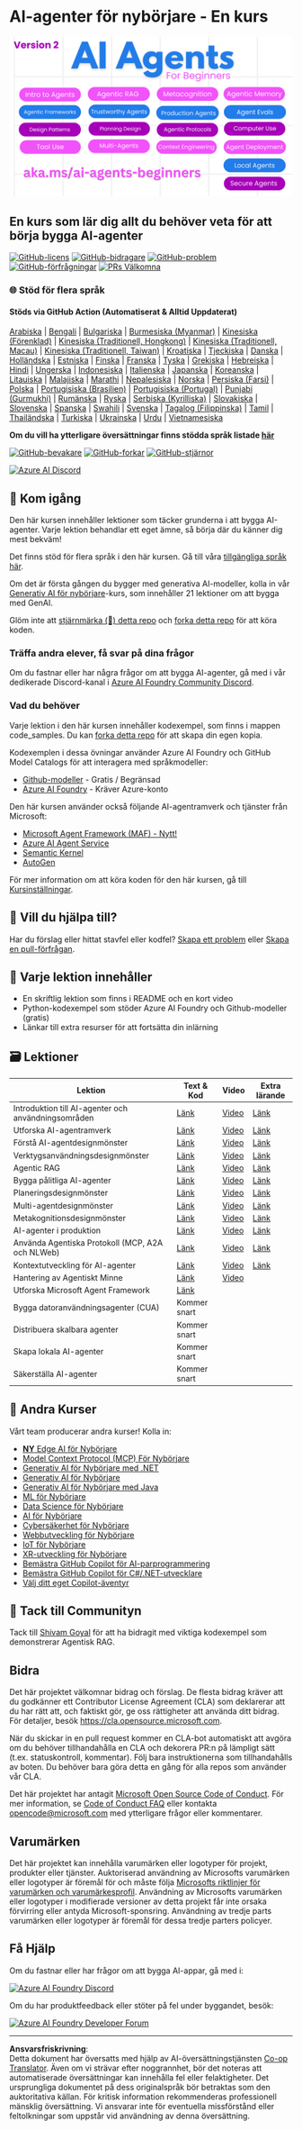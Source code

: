 <!--
CO_OP_TRANSLATOR_METADATA:
{
  "original_hash": "35b7c9b08396abaac3d149cb1a9bfebb",
  "translation_date": "2025-10-11T10:36:42+00:00",
  "source_file": "README.md",
  "language_code": "sv"
}
-->
# AI-agenter för nybörjare - En kurs

![Generativ AI för nybörjare](../../translated_images/repo-thumbnailv2.06f4a48036fde647f6ba4eb19f5651babe59bb30e972748afb349e47725d7601.sv.png)

## En kurs som lär dig allt du behöver veta för att börja bygga AI-agenter

[![GitHub-licens](https://img.shields.io/github/license/microsoft/ai-agents-for-beginners.svg)](https://github.com/microsoft/ai-agents-for-beginners/blob/master/LICENSE?WT.mc_id=academic-105485-koreyst)
[![GitHub-bidragare](https://img.shields.io/github/contributors/microsoft/ai-agents-for-beginners.svg)](https://GitHub.com/microsoft/ai-agents-for-beginners/graphs/contributors/?WT.mc_id=academic-105485-koreyst)
[![GitHub-problem](https://img.shields.io/github/issues/microsoft/ai-agents-for-beginners.svg)](https://GitHub.com/microsoft/ai-agents-for-beginners/issues/?WT.mc_id=academic-105485-koreyst)
[![GitHub-förfrågningar](https://img.shields.io/github/issues-pr/microsoft/ai-agents-for-beginners.svg)](https://GitHub.com/microsoft/ai-agents-for-beginners/pulls/?WT.mc_id=academic-105485-koreyst)
[![PRs Välkomna](https://img.shields.io/badge/PRs-welcome-brightgreen.svg?style=flat-square)](http://makeapullrequest.com?WT.mc_id=academic-105485-koreyst)

### 🌐 Stöd för flera språk

#### Stöds via GitHub Action (Automatiserat & Alltid Uppdaterat)

<!-- CO-OP TRANSLATOR LANGUAGES TABLE START -->
[Arabiska](../ar/README.md) | [Bengali](../bn/README.md) | [Bulgariska](../bg/README.md) | [Burmesiska (Myanmar)](../my/README.md) | [Kinesiska (Förenklad)](../zh/README.md) | [Kinesiska (Traditionell, Hongkong)](../hk/README.md) | [Kinesiska (Traditionell, Macau)](../mo/README.md) | [Kinesiska (Traditionell, Taiwan)](../tw/README.md) | [Kroatiska](../hr/README.md) | [Tjeckiska](../cs/README.md) | [Danska](../da/README.md) | [Holländska](../nl/README.md) | [Estniska](../et/README.md) | [Finska](../fi/README.md) | [Franska](../fr/README.md) | [Tyska](../de/README.md) | [Grekiska](../el/README.md) | [Hebreiska](../he/README.md) | [Hindi](../hi/README.md) | [Ungerska](../hu/README.md) | [Indonesiska](../id/README.md) | [Italienska](../it/README.md) | [Japanska](../ja/README.md) | [Koreanska](../ko/README.md) | [Litauiska](../lt/README.md) | [Malajiska](../ms/README.md) | [Marathi](../mr/README.md) | [Nepalesiska](../ne/README.md) | [Norska](../no/README.md) | [Persiska (Farsi)](../fa/README.md) | [Polska](../pl/README.md) | [Portugisiska (Brasilien)](../br/README.md) | [Portugisiska (Portugal)](../pt/README.md) | [Punjabi (Gurmukhi)](../pa/README.md) | [Rumänska](../ro/README.md) | [Ryska](../ru/README.md) | [Serbiska (Kyrilliska)](../sr/README.md) | [Slovakiska](../sk/README.md) | [Slovenska](../sl/README.md) | [Spanska](../es/README.md) | [Swahili](../sw/README.md) | [Svenska](./README.md) | [Tagalog (Filippinska)](../tl/README.md) | [Tamil](../ta/README.md) | [Thailändska](../th/README.md) | [Turkiska](../tr/README.md) | [Ukrainska](../uk/README.md) | [Urdu](../ur/README.md) | [Vietnamesiska](../vi/README.md)
<!-- CO-OP TRANSLATOR LANGUAGES TABLE END -->

**Om du vill ha ytterligare översättningar finns stödda språk listade [här](https://github.com/Azure/co-op-translator/blob/main/getting_started/supported-languages.md)**

[![GitHub-bevakare](https://img.shields.io/github/watchers/microsoft/ai-agents-for-beginners.svg?style=social&label=Watch)](https://GitHub.com/microsoft/ai-agents-for-beginners/watchers/?WT.mc_id=academic-105485-koreyst)
[![GitHub-forkar](https://img.shields.io/github/forks/microsoft/ai-agents-for-beginners.svg?style=social&label=Fork)](https://GitHub.com/microsoft/ai-agents-for-beginners/network/?WT.mc_id=academic-105485-koreyst)
[![GitHub-stjärnor](https://img.shields.io/github/stars/microsoft/ai-agents-for-beginners.svg?style=social&label=Star)](https://GitHub.com/microsoft/ai-agents-for-beginners/stargazers/?WT.mc_id=academic-105485-koreyst)

[![Azure AI Discord](https://dcbadge.limes.pink/api/server/kzRShWzttr)](https://discord.gg/kzRShWzttr)


## 🌱 Kom igång

Den här kursen innehåller lektioner som täcker grunderna i att bygga AI-agenter. Varje lektion behandlar ett eget ämne, så börja där du känner dig mest bekväm!

Det finns stöd för flera språk i den här kursen. Gå till våra [tillgängliga språk här](../..). 

Om det är första gången du bygger med generativa AI-modeller, kolla in vår [Generativ AI för nybörjare](https://aka.ms/genai-beginners)-kurs, som innehåller 21 lektioner om att bygga med GenAI.

Glöm inte att [stjärnmärka (🌟) detta repo](https://docs.github.com/en/get-started/exploring-projects-on-github/saving-repositories-with-stars?WT.mc_id=academic-105485-koreyst) och [forka detta repo](https://github.com/microsoft/ai-agents-for-beginners/fork) för att köra koden.

### Träffa andra elever, få svar på dina frågor

Om du fastnar eller har några frågor om att bygga AI-agenter, gå med i vår dedikerade Discord-kanal i [Azure AI Foundry Community Discord](https://aka.ms/ai-agents/discord).

### Vad du behöver

Varje lektion i den här kursen innehåller kodexempel, som finns i mappen code_samples. Du kan [forka detta repo](https://github.com/microsoft/ai-agents-for-beginners/fork) för att skapa din egen kopia.  

Kodexemplen i dessa övningar använder Azure AI Foundry och GitHub Model Catalogs för att interagera med språkmodeller:

- [Github-modeller](https://aka.ms/ai-agents-beginners/github-models) - Gratis / Begränsad
- [Azure AI Foundry](https://aka.ms/ai-agents-beginners/ai-foundry) - Kräver Azure-konto

Den här kursen använder också följande AI-agentramverk och tjänster från Microsoft:

- [Microsoft Agent Framework (MAF) - Nytt!](https://aka.ms/ai-agents-beginners/agent-framewrok)
- [Azure AI Agent Service](https://aka.ms/ai-agents-beginners/ai-agent-service)
- [Semantic Kernel](https://aka.ms/ai-agents-beginners/semantic-kernel)
- [AutoGen](https://aka.ms/ai-agents/autogen)

För mer information om att köra koden för den här kursen, gå till [Kursinställningar](./00-course-setup/README.md).

## 🙏 Vill du hjälpa till?

Har du förslag eller hittat stavfel eller kodfel? [Skapa ett problem](https://github.com/microsoft/ai-agents-for-beginners/issues?WT.mc_id=academic-105485-koreyst) eller [Skapa en pull-förfrågan](https://github.com/microsoft/ai-agents-for-beginners/pulls?WT.mc_id=academic-105485-koreyst).

## 📂 Varje lektion innehåller

- En skriftlig lektion som finns i README och en kort video
- Python-kodexempel som stöder Azure AI Foundry och Github-modeller (gratis)
- Länkar till extra resurser för att fortsätta din inlärning

## 🗃️ Lektioner

| **Lektion**                                  | **Text & Kod**                                    | **Video**                                                  | **Extra lärande**                                                                     |
|----------------------------------------------|--------------------------------------------------|------------------------------------------------------------|---------------------------------------------------------------------------------------|
| Introduktion till AI-agenter och användningsområden | [Länk](./01-intro-to-ai-agents/README.md)         | [Video](https://youtu.be/3zgm60bXmQk?si=z8QygFvYQv-9WtO1)  | [Länk](https://aka.ms/ai-agents-beginners/collection?WT.mc_id=academic-105485-koreyst) |
| Utforska AI-agentramverk                     | [Länk](./02-explore-agentic-frameworks/README.md) | [Video](https://youtu.be/ODwF-EZo_O8?si=Vawth4hzVaHv-u0H)  | [Länk](https://aka.ms/ai-agents-beginners/collection?WT.mc_id=academic-105485-koreyst) |
| Förstå AI-agentdesignmönster                 | [Länk](./03-agentic-design-patterns/README.md)    | [Video](https://youtu.be/m9lM8qqoOEA?si=BIzHwzstTPL8o9GF)  | [Länk](https://aka.ms/ai-agents-beginners/collection?WT.mc_id=academic-105485-koreyst) |
| Verktygsanvändningsdesignmönster             | [Länk](./04-tool-use/README.md)                   | [Video](https://youtu.be/vieRiPRx-gI?si=2z6O2Xu2cu_Jz46N)  | [Länk](https://aka.ms/ai-agents-beginners/collection?WT.mc_id=academic-105485-koreyst) |
| Agentic RAG                                  | [Länk](./05-agentic-rag/README.md)                | [Video](https://youtu.be/WcjAARvdL7I?si=gKPWsQpKiIlDH9A3)  | [Länk](https://aka.ms/ai-agents-beginners/collection?WT.mc_id=academic-105485-koreyst) |
| Bygga pålitliga AI-agenter                   | [Länk](./06-building-trustworthy-agents/README.md)| [Video](https://youtu.be/iZKkMEGBCUQ?si=jZjpiMnGFOE9L8OK ) | [Länk](https://aka.ms/ai-agents-beginners/collection?WT.mc_id=academic-105485-koreyst) |
| Planeringsdesignmönster                      | [Länk](./07-planning-design/README.md)            | [Video](https://youtu.be/kPfJ2BrBCMY?si=6SC_iv_E5-mzucnC)  | [Länk](https://aka.ms/ai-agents-beginners/collection?WT.mc_id=academic-105485-koreyst) |
| Multi-agentdesignmönster                     | [Länk](./08-multi-agent/README.md)                | [Video](https://youtu.be/V6HpE9hZEx0?si=rMgDhEu7wXo2uo6g)  | [Länk](https://aka.ms/ai-agents-beginners/collection?WT.mc_id=academic-105485-koreyst) |
| Metakognitionsdesignmönster                  | [Länk](./09-metacognition/README.md)              | [Video](https://youtu.be/His9R6gw6Ec?si=8gck6vvdSNCt6OcF)  | [Länk](https://aka.ms/ai-agents-beginners/collection?WT.mc_id=academic-105485-koreyst) |
| AI-agenter i produktion                      | [Länk](./10-ai-agents-production/README.md)       | [Video](https://youtu.be/l4TP6IyJxmQ?si=31dnhexRo6yLRJDl)  | [Länk](https://aka.ms/ai-agents-beginners/collection?WT.mc_id=academic-105485-koreyst) |
| Använda Agentiska Protokoll (MCP, A2A och NLWeb) | [Länk](./11-agentic-protocols/README.md)           | [Video](https://youtu.be/X-Dh9R3Opn8)                                 | [Länk](https://aka.ms/ai-agents-beginners/collection?WT.mc_id=academic-105485-koreyst) |
| Kontextutveckling för AI-agenter                | [Länk](./12-context-engineering/README.md)         | [Video](https://youtu.be/F5zqRV7gEag)                                 | [Länk](https://aka.ms/ai-agents-beginners/collection?WT.mc_id=academic-105485-koreyst) |
| Hantering av Agentiskt Minne                    | [Länk](./13-agent-memory/README.md)     |      [Video](https://youtu.be/QrYbHesIxpw?si=vZkVwKrQ4ieCcIPx)                                                      |                                                                                        |
| Utforska Microsoft Agent Framework             | [Länk](./14-microsoft-agent-framework/README.md)                            |                                                            |                                                                                        |
| Bygga datoranvändningsagenter (CUA)             | Kommer snart                            |                                                            |                                                                                        |
| Distribuera skalbara agenter                    | Kommer snart                            |                                                            |                                                                                        |
| Skapa lokala AI-agenter                         | Kommer snart                               |                                                            |                                                                                        |
| Säkerställa AI-agenter                          | Kommer snart                               |                                                            |                                                                                        |

## 🎒 Andra Kurser

Vårt team producerar andra kurser! Kolla in:

- [**NY** Edge AI för Nybörjare](https://github.com/microsoft/edgeai-for-beginners?WT.mc_id=academic-105485-koreyst)
- [Model Context Protocol (MCP) För Nybörjare](https://github.com/microsoft/mcp-for-beginners?WT.mc_id=academic-105485-koreyst)
- [Generativ AI för Nybörjare med .NET](https://github.com/microsoft/Generative-AI-for-beginners-dotnet?WT.mc_id=academic-105485-koreyst)
- [Generativ AI för Nybörjare](https://github.com/microsoft/generative-ai-for-beginners?WT.mc_id=academic-105485-koreyst)
- [Generativ AI för Nybörjare med Java](https://github.com/microsoft/generative-ai-for-beginners-java?WT.mc_id=academic-105485-koreyst)
- [ML för Nybörjare](https://aka.ms/ml-beginners?WT.mc_id=academic-105485-koreyst)
- [Data Science för Nybörjare](https://aka.ms/datascience-beginners?WT.mc_id=academic-105485-koreyst)
- [AI för Nybörjare](https://aka.ms/ai-beginners?WT.mc_id=academic-105485-koreyst)
- [Cybersäkerhet för Nybörjare](https://github.com/microsoft/Security-101??WT.mc_id=academic-96948-sayoung)
- [Webbutveckling för Nybörjare](https://aka.ms/webdev-beginners?WT.mc_id=academic-105485-koreyst)
- [IoT för Nybörjare](https://aka.ms/iot-beginners?WT.mc_id=academic-105485-koreyst)
- [XR-utveckling för Nybörjare](https://github.com/microsoft/xr-development-for-beginners?WT.mc_id=academic-105485-koreyst)
- [Bemästra GitHub Copilot för AI-parprogrammering](https://aka.ms/GitHubCopilotAI?WT.mc_id=academic-105485-koreyst)
- [Bemästra GitHub Copilot för C#/.NET-utvecklare](https://github.com/microsoft/mastering-github-copilot-for-dotnet-csharp-developers?WT.mc_id=academic-105485-koreyst)
- [Välj ditt eget Copilot-äventyr](https://github.com/microsoft/CopilotAdventures?WT.mc_id=academic-105485-koreyst)

## 🌟 Tack till Communityn

Tack till [Shivam Goyal](https://www.linkedin.com/in/shivam2003/) för att ha bidragit med viktiga kodexempel som demonstrerar Agentisk RAG. 

## Bidra

Det här projektet välkomnar bidrag och förslag. De flesta bidrag kräver att du godkänner ett
Contributor License Agreement (CLA) som deklarerar att du har rätt att, och faktiskt gör, ge oss
rättigheter att använda ditt bidrag. För detaljer, besök <https://cla.opensource.microsoft.com>.

När du skickar in en pull request kommer en CLA-bot automatiskt att avgöra om du behöver tillhandahålla
en CLA och dekorera PR:n på lämpligt sätt (t.ex. statuskontroll, kommentar). Följ bara instruktionerna
som tillhandahålls av boten. Du behöver bara göra detta en gång för alla repos som använder vår CLA.

Det här projektet har antagit [Microsoft Open Source Code of Conduct](https://opensource.microsoft.com/codeofconduct/).
För mer information, se [Code of Conduct FAQ](https://opensource.microsoft.com/codeofconduct/faq/) eller
kontakta [opencode@microsoft.com](mailto:opencode@microsoft.com) med ytterligare frågor eller kommentarer.

## Varumärken

Det här projektet kan innehålla varumärken eller logotyper för projekt, produkter eller tjänster. Auktoriserad användning av Microsofts
varumärken eller logotyper är föremål för och måste följa
[Microsofts riktlinjer för varumärken och varumärkesprofil](https://www.microsoft.com/legal/intellectualproperty/trademarks/usage/general).
Användning av Microsofts varumärken eller logotyper i modifierade versioner av detta projekt får inte orsaka förvirring eller antyda Microsoft-sponsring.
Användning av tredje parts varumärken eller logotyper är föremål för dessa tredje parters policyer.

## Få Hjälp

Om du fastnar eller har frågor om att bygga AI-appar, gå med i:

[![Azure AI Foundry Discord](https://img.shields.io/badge/Discord-Azure_AI_Foundry_Community_Discord-blue?style=for-the-badge&logo=discord&color=5865f2&logoColor=fff)](https://aka.ms/foundry/discord)

Om du har produktfeedback eller stöter på fel under byggandet, besök:

[![Azure AI Foundry Developer Forum](https://img.shields.io/badge/GitHub-Azure_AI_Foundry_Developer_Forum-blue?style=for-the-badge&logo=github&color=000000&logoColor=fff)](https://aka.ms/foundry/forum)

---

**Ansvarsfriskrivning**:  
Detta dokument har översatts med hjälp av AI-översättningstjänsten [Co-op Translator](https://github.com/Azure/co-op-translator). Även om vi strävar efter noggrannhet, bör det noteras att automatiserade översättningar kan innehålla fel eller felaktigheter. Det ursprungliga dokumentet på dess originalspråk bör betraktas som den auktoritativa källan. För kritisk information rekommenderas professionell mänsklig översättning. Vi ansvarar inte för eventuella missförstånd eller feltolkningar som uppstår vid användning av denna översättning.
